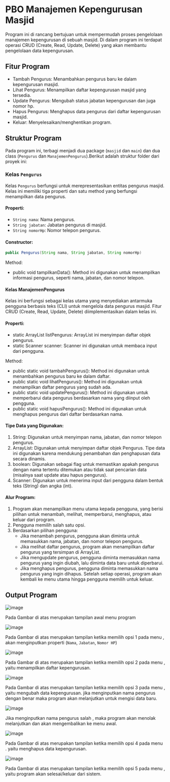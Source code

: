# PBO Manajemen Kepengurusan Masjid
Program ini di rancang bertujuan untuk mempermudah proses pengelolaan manajemen kepengurusan di sebuah masjid.
Di dalam program ini terdapat operasi CRUD (Create, Read, Update, Delete) yang akan membantu pengelolaan data kepengurusan.

## Fitur Program
- Tambah Pengurus: Menambahkan pengurus baru ke dalam kepengurusan masjid.
- Lihat Pengurus: Menampilkan daftar kepengurusan masjid yang tersedia.
- Update Pengurus: Mengubah status jabatan kepengurusan dan juga nomor hp.
- Hapus Pengurus: Menghapus data pengurus dari daftar kepengurusan masjid.
- Keluar: Menyelesaikan/menghentikan program.

## Struktur Program
Pada program ini, terbagi menjadi dua package (`masjid` dan `main`) dan dua class (`Pengurus` dan `ManajemenPengurus`).Berikut adalah struktur folder dari proyek ini:

### Kelas `Pengurus`
Kelas `Pengurus` berfungsi untuk merepresentasikan entitas pengurus masjid. Kelas ini memiliki tiga properti dan satu method yang berfungsi menampilkan data pengurus.

#### Properti:
- `String nama`: Nama pengurus.
- `String jabatan`: Jabatan pengurus di masjid.
- `String nomorHp`: Nomor telepon pengurus.

#### Constructor:
```java
public Pengurus(String nama, String jabatan, String nomorHp)
```
Method:
- public void tampilkanData(): Method ini digunakan untuk menampilkan informasi pengurus, seperti nama, jabatan, dan nomor telepon.

#### Kelas ManajemenPengurus
Kelas ini berfungsi sebagai kelas utama yang menyediakan antarmuka pengguna berbasis teks (CLI) untuk mengelola data pengurus masjid. Fitur CRUD (Create, Read, Update, Delete) diimplementasikan dalam kelas ini.

#### Properti:
- static ArrayList<Pengurus> listPengurus: ArrayList ini menyimpan daftar objek pengurus.
- static Scanner scanner: Scanner ini digunakan untuk membaca input dari pengguna.

Method:
- public static void tambahPengurus(): Method ini digunakan untuk menambahkan pengurus baru ke dalam daftar.
- public static void lihatPengurus(): Method ini digunakan untuk menampilkan daftar pengurus yang sudah ada.
- public static void updatePengurus(): Method ini digunakan untuk memperbarui data pengurus berdasarkan nama yang diinput oleh pengguna.
- public static void hapusPengurus(): Method ini digunakan untuk menghapus pengurus dari daftar berdasarkan nama.

#### Tipe Data yang Digunakan:
1. String: Digunakan untuk menyimpan nama, jabatan, dan nomor telepon pengurus.
2. ArrayList: Digunakan untuk menyimpan daftar objek Pengurus. Tipe data ini digunakan karena mendukung penambahan dan penghapusan data secara dinamis.
3. boolean: Digunakan sebagai flag untuk memastikan apakah pengurus dengan nama tertentu ditemukan atau tidak saat pencarian data (misalnya saat update atau hapus pengurus).
4. Scanner: Digunakan untuk menerima input dari pengguna dalam bentuk teks (String) dan angka (int).

#### Alur Program:
1. Program akan menampilkan menu utama kepada pengguna, yang berisi pilihan untuk menambah, melihat, memperbarui, menghapus, atau keluar dari program.
2. Pengguna memilih salah satu opsi.
3. Berdasarkan pilihan pengguna:
      - Jika menambah pengurus, pengguna akan diminta untuk memasukkan nama, jabatan, dan nomor telepon pengurus.
      - Jika melihat daftar pengurus, program akan menampilkan daftar pengurus yang tersimpan di ArrayList.
      - Jika mengupdate pengurus, pengguna diminta memasukkan nama pengurus yang ingin diubah, lalu diminta data baru untuk diperbarui.
      - Jika menghapus pengurus, pengguna diminta memasukkan nama pengurus yang ingin dihapus.
Setelah setiap operasi, program akan kembali ke menu utama hingga pengguna memilih untuk keluar.

## Output Program

![image](https://github.com/user-attachments/assets/87cf7582-560e-45e5-99b2-fcee0687e379)

Pada Gambar di atas merupakan tampilan awal menu program

![image](https://github.com/user-attachments/assets/6eb7d03d-02c5-4681-972f-fc9b267ac356)

Pada Gambar di atas merupakan tampilan ketika memilih opsi 1 pada menu , akan menginputkan properti (`Nama`, `Jabatan`, `Nomor HP`)

![image](https://github.com/user-attachments/assets/93b98c97-c64e-4bf3-ba4d-6bf9226039ac)

Pada Gambar di atas merupakan tampilan ketika memilih opsi 2 pada menu , yaitu menampilkan daftar kepengurusan.

![image](https://github.com/user-attachments/assets/8001f1c1-1e18-4fcf-abdb-cc183aa72a42)

Pada Gambar di atas merupakan tampilan ketika memilih opsi 3 pada menu , yaitu mengubah data kepengurusan. jika menginputkan nama pengurus dengan benar maka program akan melanjutkan untuk mengisi data baru.

![image](https://github.com/user-attachments/assets/820965ee-60dd-45a0-b72f-784dd664c3ad)

Jika menginputkan nama pengurus salah , maka program akan menolak melanjutkan dan akan mengembalikan ke menu awal.

![image](https://github.com/user-attachments/assets/2b28115d-317e-45b1-8b2e-1de71d969b35)

Pada Gambar di atas merupakan tampilan ketika memilih opsi 4 pada menu . yaitu menghapus data kepengurusan.

![image](https://github.com/user-attachments/assets/2d2d5531-0eb7-4cee-ba71-b811f03c6b5f)

Pada Gambar di atas merupakan tampilan ketika memilih opsi 5 pada menu , yaitu program akan selesai/keluar dari sistem.







